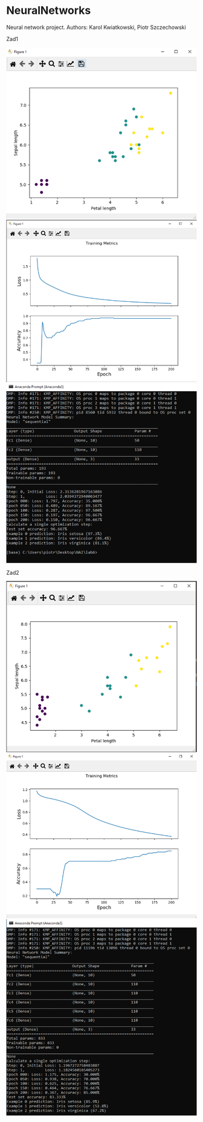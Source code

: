 # NeuralNetworks
Neural network project. Authors: Karol Kwiatkowski, Piotr Szczechowski

Zad1


![Screenshot](zad1.png)
![Screenshot](zad1_1.png)
![Screenshot](zad1_2.png)

Zad2


![Screenshot](zad2.png)
![Screenshot](zad2_1.png)
![Screenshot](zad2_2.png)




